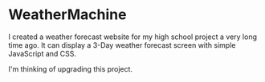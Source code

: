 # WeatherMachine
I created a weather forecast website for my high school project a very long time ago. It can display a 3-Day weather forecast screen with simple JavaScript and CSS.

I'm thinking of upgrading this project.
